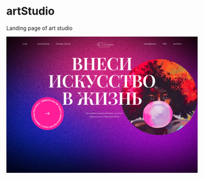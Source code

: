 # artStudio
Landing page of art studio

![Illustration for the project](https://github.com/borshhevskijj/artStudio/blob/main/%D0%BF%D1%80%D0%B5%D0%B2%D1%8C%D1%8E.jpg)

